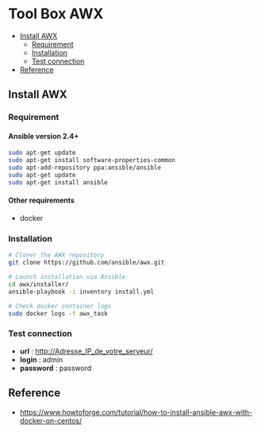 # Tool Box AWX <!-- omit in toc -->

- [Install AWX](#install-awx)
  - [Requirement](#requirement)
  - [Installation](#installation)
  - [Test connection](#test-connection)
- [Reference](#reference)

## Install AWX

### Requirement

#### Ansible version 2.4+

```sh
sudo apt-get update
sudo apt-get install software-properties-common
sudo apt-add-repository ppa:ansible/ansible
sudo apt-get update
sudo apt-get install ansible
```

#### Other requirements

- docker

### Installation

```sh
# Cloner the AWX repository
git clone https://github.com/ansible/awx.git

# Launch installation via Ansible
cd awx/installer/
ansible-playbook -i inventory install.yml

# Check docker container logs
sudo docker logs -f awx_task
```

### Test connection

- **url** : <http://Adresse_IP_de_votre_serveur/>
- **login** : admin
- **password** : password

## Reference

- <https://www.howtoforge.com/tutorial/how-to-install-ansible-awx-with-docker-on-centos/>
